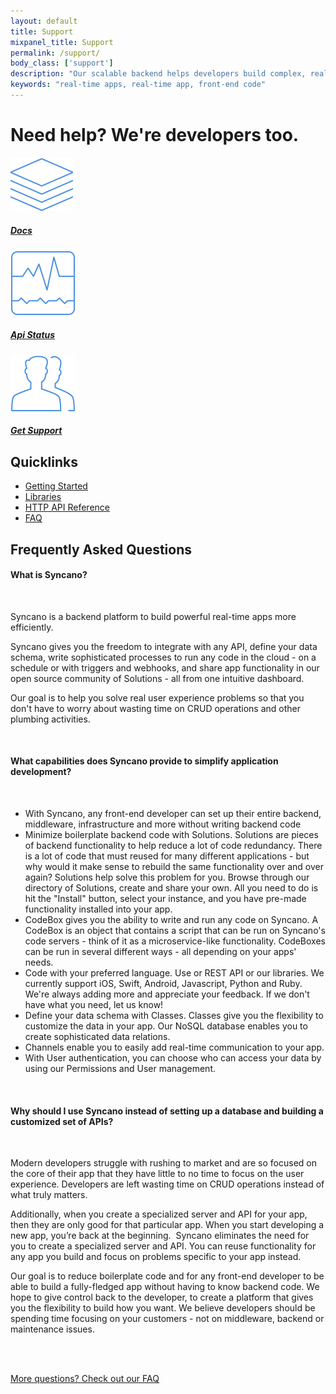 ```yaml
---
layout: default
title: Support
mixpanel_title: Support
permalink: /support/
body_class: ['support']
description: "Our scalable backend helps developers build complex, real-time apps with only front-end code."
keywords: "real-time apps, real-time app, front-end code"
---
```


<div class="support">
<div class="hero">
<div class="container">
<div class="info support-hero-links">
<h1>Need help? We're developers too.</h1>
<div class="row">
<div class="col-md-8 col-md-offset-2">
<div class="row">
<div class="col-sm-4">
<a href="http://docs.syncano.com" target="_blank">
<div class="support-hero-links__image">
<img src="docs.png" alt="docs">
</div>
<h5>Docs</h5>
</a>
</div>
<div class="col-sm-4">
<a href="http://syncano.statuspage.io/" target="_blank">
<div class="support-hero-links__image">
<img src="api.png" alt="API Status">
</div>
<h5>Api Status</h5>
</a>
</div>
<div class="col-sm-4">
<a href="http://docs.syncano.com/discuss/" target="_blank">
<div class="support-hero-links__image">
<img src="developers.png" alt="developers">
</div>
<h5>Get Support</h5>
</a>
</div>
</div>
</div>
</div>
</div>
</div>
</div>

<div class="main container">
<div class="row">
<div class="sidebar col-md-3 col-md-offset-1">
<h2>Quicklinks</h2>
<ul>
<li><a href="http://docs.syncano.com/docs/getting-started-with-syncano/" target="_blank">Getting Started</a></li>
<li><a href="http://docs.syncano.com/docs/syncano-libraries/" target="_blank">Libraries</a></li>
<li><a href="http://docs.syncano.com/v0.1/" target="_blank">HTTP API Reference</a></li>
<li><a href="http://docs.syncano.com/docs/faq/" target="_blank">FAQ</a></li>
</ul>
</div>
<div class="col-md-8">
<h2>Frequently Asked Questions</h2>
<h4>What is Syncano?</h4>
<br/>
<p>Syncano is a backend platform to build powerful real-time apps more efficiently.</p>
<p>Syncano gives you the freedom to integrate with any API, define your data schema, write sophisticated processes to run any code in the cloud - on a schedule or with triggers and webhooks, and share app functionality in our open source community of Solutions - all from one intuitive dashboard.</p>
<p>Our goal is to help you solve real user experience problems so that you don't have to worry about wasting time on CRUD operations and other plumbing activities.</p>
<br/>
<h4>What capabilities does Syncano provide to simplify application development?</h4>
<br/>
<ul>
<li>With Syncano, any front-end developer can set up their entire backend, middleware, infrastructure and more without writing backend code</li>
<li>Minimize boilerplate backend code with Solutions. Solutions are pieces of backend functionality to help reduce a lot of code redundancy. There is a lot of code that must reused for many different applications - but why would it make sense to rebuild the same functionality over and over again? Solutions help solve this problem for you. Browse through our directory of Solutions, create and share your own. All you need to do is hit the "Install" button, select your instance, and you have pre-made functionality installed into your app.</li>
<li>CodeBox gives you the ability to write and run any code on Syncano. A CodeBox is an object that contains a script that can be run on Syncano's code servers - think of it as a microservice-like functionality. CodeBoxes can be run in several different ways - all depending on your apps' needs.</li>
<li>Code with your preferred language. Use or REST API or our libraries. We currently support iOS, Swift, Android, Javascript, Python and Ruby. We're always adding more and appreciate your feedback. If we don't have what you need, let us know!</li>
<li>Define your data schema with Classes. Classes give you the flexibility to customize the data in your app. Our NoSQL database enables you to create sophisticated data relations.</li>
<li>Channels enable you to easily add real-time communication to your app.</li>
<li>With User authentication, you can choose who can access your data by using our Permissions and User management.</li>
</ul>
<br/>
<h4>Why should I use Syncano instead of setting up a database and building a customized set of APIs?</h4>
<br/>
<p>Modern developers struggle with rushing to market and are so focused on the core of their app that they have little to no time to focus on the user experience. Developers are left wasting time on CRUD operations instead of what truly matters.</p>
<p>Additionally, when you create a specialized server and API for your app, then they are only good for that particular app. When you start developing a new app, you’re back at the beginning.  Syncano eliminates the need for you to create a specialized server and API. You can reuse functionality for any app you build and focus on problems specific to your app instead.</p>
<p>Our goal is to reduce boilerplate code and for any front-end developer to be able to build a fully-fledged app without having to know backend code. We hope to give control back to the developer, to create a platform that gives you the flexibility to build how you want. We believe developers should be spending time focusing on your customers - not on middleware, backend or maintenance issues.</p>
<br/><br/>
<p><a href="http://docs.syncano.com/docs/faq/" target="_blank">More questions? Check out our FAQ</a></p>
</div>
</div>
</div>
</div>